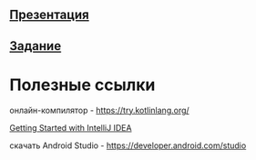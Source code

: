 
## [Презентация](https://docs.google.com/presentation/d/18GShrI56AkB5VFQc4H7T0iR0NpH2gM-6iUYgEPf9_Vk/edit?usp=sharing)

## [Задание](https://docs.google.com/document/d/198kKLx7_HwA09CKpAglYI5wCD3UBSzDDcdTFpTBpSws/edit?usp=sharing)

# Полезные ссылки

онлайн-компилятор - https://try.kotlinlang.org/ 

[Getting Started with IntelliJ IDEA](https://kotlinlang.org/docs/tutorials/jvm-get-started.html)

скачать Android Studio - https://developer.android.com/studio






